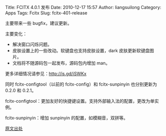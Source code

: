 Title: FCITX 4.0.1 发布
Date: 2010-12-17 15:57
Author: liangsuilong
Category: Apps
Tags: Fcitx
Slug: fcitx-401-release

主要带来一些 bugfix，建议更新。  
  
主要变化：

-   解决窗口闪烁问题。
-   皮肤设置上的一些改动。软键盘也支持皮肤设置，dark
    皮肤更新软键盘图片。
-   文档将不随源码包一起发布，源码包内增加 man。

更多详细情况请参见：<http://is.gd/iSWKx>

同时 fcitx-configtool（以前的 fcitx-config）和 fcitx-sunpinyin
也分别更新为 0.2.0 和 0.2.1。

fcitx-configtool：更加友好的快捷键设置。支持外部输入法的配置，更改为单实例。

fcitx-sunpinyin：增加 sunpinyin 的配置，如模糊音，双拼等。

[原文出处](http://csslayer.tk/wordpress/fcitx%E5%BC%80%E5%8F%91/fcitx-4-0-1-%E5%8F%91%E5%B8%83/)
